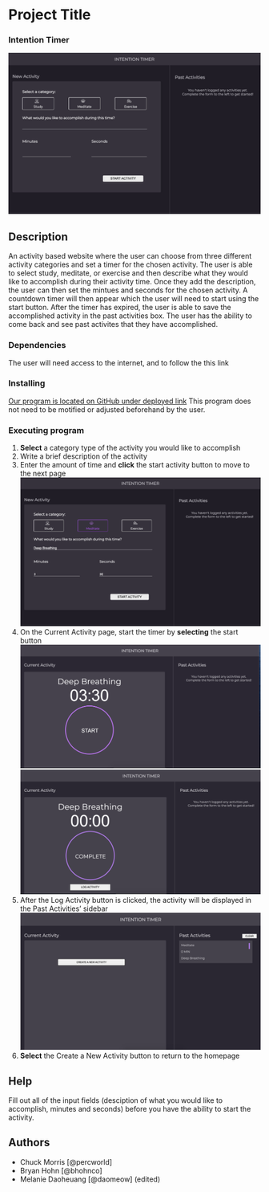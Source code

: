 # Project Title
### Intention Timer
![intentionTimer1](./assets/intentionTimer1.png)

## Description
An activity based website where the user can choose from three different activity categories and set a timer for the chosen activity. The user is able to select study, meditate, or exercise and then describe what they would like to accomplish during their activity time. Once they add the description, the user can then set the mintues and seconds for the chosen activity. A countdown timer will then appear which the user will need to start using the start button. After the timer has expired, the user is able to save the accomplished activity in the past activities box. The user has the ability to come back and see past activites that they have accomplished.

### Dependencies
The user will need access to the internet, and to follow the this link

### Installing
[Our program is located on GitHub under deployed link](https://daomeow.github.io/intention-timer/)
This program does not need to be motified or adjusted beforehand by the user.

### Executing program
1. **Select** a category type of the activity you would like to accomplish
2. Write a brief description of the activity
3. Enter the amount of time and **click** the start activity button to move to the next page
![intentionTimer2](./assets/intentionTimer2.png)
4. On the Current Activity page, start the timer by **selecting** the start button
![intentionTimer3](./assets/intentionTimer3.png)
![intentionTimer4](./assets/intentionTimer4.png)
5. After the Log  Activity button is clicked, the activity will be displayed in the Past Activities’ sidebar
![intentionTimer5](./assets/intentionTimer5.png)
6. **Select** the Create a New Activity button to return to the homepage 

## Help
Fill out all of the input fields (desciption of what you would like to accomplish, minutes and seconds) before you have the ability to start the activity.

## Authors
* Chuck Morris [@percworld]
* Bryan Hohn [@bhohnco]
* Melanie Daoheuang [@daomeow] (edited)

